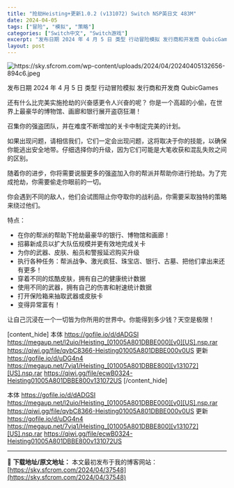 ```yaml
---
title: "抢劫Heisting+更新1.0.2 (v131072) Switch NSP英日文 483M"
date: 2024-04-05
tags: ["冒险", "模拟", "策略"]
categories: ["Switch中文", "Switch游戏"]
excerpt: "发布日期 2024 年 4 月 5 日 类型 行动冒险模拟 发行商和开发商 QubicGames 还有什么比完美实施抢劫的兴奋感更令人兴奋的呢？ 你是一个高超的小偷，在世界上最豪华的博物馆、画廊和银行展开盗窃狂潮！ 召集你的强盗团队，并在难度不断增加的关卡中制定完美的计划。 如果出现问题，请相信我们&hellip;"
layout: post
---
```


<img class="aligncenter" src="https://sky.sfcrom.com/wp-content/uploads/2024/04/20240405132656-894c6.jpeg" alt="https://sky.sfcrom.com/wp-content/uploads/2024/04/20240405132656-894c6.jpeg" />

发布日期 2024 年 4 月 5 日
类型 行动冒险模拟
发行商和开发商 QubicGames

还有什么比完美实施抢劫的兴奋感更令人兴奋的呢？
你是一个高超的小偷，在世界上最豪华的博物馆、画廊和银行展开盗窃狂潮！

召集你的强盗团队，并在难度不断增加的关卡中制定完美的计划。

如果出现问题，请相信我们，它们一定会出现问题，这将取决于你的技能，以确保你能逃出安全地带。仔细选择你的升级，因为它们可能是大笔收获和混乱失败之间的区别。

随着你的进步，你将需要说服更多的强盗加入你的帮派并帮助你进行抢劫。为了完成抢劫，你需要偷走你眼前的一切。

你会遇到不同的敌人，他们会试图阻止你夺取你的战利品，你需要采取独特的策略来绕过他们。

特点：
- 在你的帮派的帮助下抢劫最豪华的银行、博物馆和画廊！
- 招募新成员以扩大队伍规模并更有效地完成关卡
- 为你的武器、皮肤、船员和警报延迟购买升级
- 执行各种任务：帮派战争、激光疯狂、珠宝店、银行、古墓、把他们拿出来还有更多！
- 穿着不同的炫酷皮肤，拥有自己的健康统计数据
- 使用不同的武器，拥有自己的伤害和射速统计数据
- 打开保险箱来抽取武器或皮肤卡
- 变得异常富有！

让自己沉浸在一个一切皆为你所用的世界中。你能得到多少钱？天空是极限！

[content_hide]
本体
https://gofile.io/d/dADGSI
https://megaup.net/l2uio/Heisting_[01005A801DBBE000][v0][US].nsp.rar
https://qiwi.gg/file/qybC8366-Heisting01005A801DBBE000v0US
更新
https://gofile.io/d/uDG4n4
https://megaup.net/7vja1/Heisting_[01005A801DBBE800][v131072][US].nsp.rar
https://qiwi.gg/file/ecwB0324-Heisting01005A801DBBE800v131072US
[/content_hide]

<!--wechatfans start-->
本体
https://gofile.io/d/dADGSI
https://megaup.net/l2uio/Heisting_[01005A801DBBE000][v0][US].nsp.rar
https://qiwi.gg/file/qybC8366-Heisting01005A801DBBE000v0US
更新
https://gofile.io/d/uDG4n4
https://megaup.net/7vja1/Heisting_[01005A801DBBE800][v131072][US].nsp.rar
https://qiwi.gg/file/ecwB0324-Heisting01005A801DBBE800v131072US
<!--wechatfans end-->

---
📖 **下载地址/原文地址：** 本文最初发布于我的博客网站：[https://sky.sfcrom.com/2024/04/37548](https://sky.sfcrom.com/2024/04/37548)
